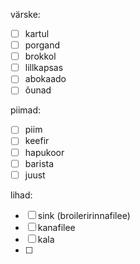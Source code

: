 

värske:
- [ ] kartul
- [ ] porgand
- [ ] brokkol
- [ ] lillkapsas
- [ ] abokaado
- [ ] õunad

piimad:
- [ ] piim
- [ ] keefir
- [ ] hapukoor
- [ ] barista
- [ ] juust

lihad:
- [ ] sink (broileririnnafilee)
- [ ] kanafilee
- [ ] kala
- [ ] 